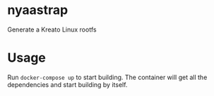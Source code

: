 # nyaastrap
Generate a Kreato Linux rootfs

# Usage
Run `docker-compose up` to start building. The container will get all the dependencies and start building by itself.
